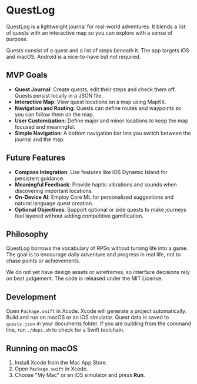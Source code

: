 # QuestLog

QuestLog is a lightweight journal for real-world adventures. It blends a list of quests with an interactive map so you can explore with a sense of purpose.

Quests consist of a quest and a list of steps beneath it. The app targets iOS and macOS; Android is a nice-to-have but not required.

## MVP Goals
- **Quest Journal**: Create quests, edit their steps and check them off. Quests persist locally in a JSON file.
- **Interactive Map**: View quest locations on a map using MapKit.
- **Navigation and Routing**: Quests can define routes and waypoints so you can follow them on the map.
- **User Customization**: Define major and minor locations to keep the map focused and meaningful.
- **Simple Navigation**: A bottom navigation bar lets you switch between the journal and the map.

## Future Features
- **Compass Integration**: Use features like iOS Dynamic Island for persistent guidance.
- **Meaningful Feedback**: Provide haptic vibrations and sounds when discovering important locations.
- **On‑Device AI**: Employ Core ML for personalized suggestions and natural language quest creation.
- **Optional Objectives**: Support optional or side quests to make journeys feel layered without adding competitive gamification.

## Philosophy
QuestLog borrows the vocabulary of RPGs without turning life into a game. The goal is to encourage daily adventure and progress in real life, not to chase points or achievements.

We do not yet have design assets or wireframes, so interface decisions rely on best judgement. The code is released under the MIT License.

## Development
Open `Package.swift` in Xcode. Xcode will generate a project automatically. Build and run on macOS or an iOS simulator. Quest data is saved to `quests.json` in your documents folder.
If you are building from the command line, run `./deps.sh` to check for a Swift toolchain.

## Running on macOS
1. Install Xcode from the Mac App Store.
2. Open `Package.swift` in Xcode.
3. Choose "My Mac" or an iOS simulator and press **Run**.
